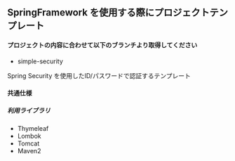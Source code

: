 ## SpringFramework を使用する際にプロジェクトテンプレート


#### プロジェクトの内容に合わせて以下のブランチより取得してください

- simple-security  

Spring Security を使用したID/パスワードで認証するテンプレート


#### 共通仕様

##### 利用ライブラリ

- Thymeleaf
- Lombok
- Tomcat
- Maven2

